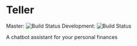 # Teller
Master:
![Build Status](https://travis-ci.org/SamKirkiles/Teller.svg?branch=master)
Development:
![Build Status](https://travis-ci.org/SamKirkiles/Teller.svg?branch=development)


A chatbot assistant for your personal finances
